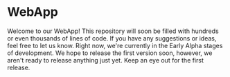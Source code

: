 # WebApp
Welcome to our WebApp! This repository will soon be filled with hundreds or even thousands of lines of code. If you have any suggestions or ideas, feel free to let us know. Right now, we're currently in the Early Alpha stages of development. We hope to release the first version soon, however, we aren't ready to release anything just yet. Keep an eye out for the first release.
